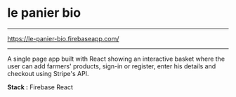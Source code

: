 # le panier bio

----

https://le-panier-bio.firebaseapp.com/

----

A single page app built with React showing an interactive basket where the user can add farmers' products, sign-in or register, enter his details and checkout using Stripe's API.

**Stack :**
Firebase
React
